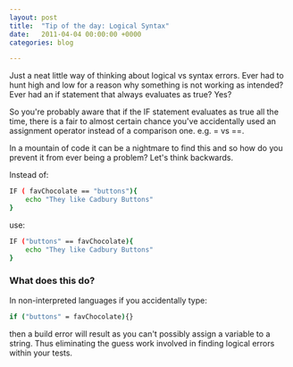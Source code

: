 ```yaml
---
layout: post
title:  "Tip of the day: Logical Syntax"
date:   2011-04-04 00:00:00 +0000
categories: blog

---
```


Just a neat little way of thinking about logical vs syntax errors.
Ever had to hunt high and low for a reason why something is not working as intended? Ever had an if statement that always evaluates as true?
Yes?

So you're probably aware that if the IF statement evaluates as true all the time, there is a fair to almost certain chance you've accidentally used an assignment operator instead of a comparison one. e.g. = vs ==.

In a mountain of code it can be a nightmare to find this and so how do you prevent it from ever being a problem? Let's think backwards.

Instead of:
```bash
IF ( favChocolate == "buttons"){ 
    echo "They like Cadbury Buttons"
}
```

use:
```bash
IF ("buttons" == favChocolate){
    echo "They like Cadbury Buttons"
}
```

### What does this do?
In non-interpreted languages if you accidentally type:
```bash
if ("buttons" = favChocolate){}
```
then a build error will result as you can't possibly assign a variable to a string. Thus eliminating the guess work involved in finding logical errors within your tests.